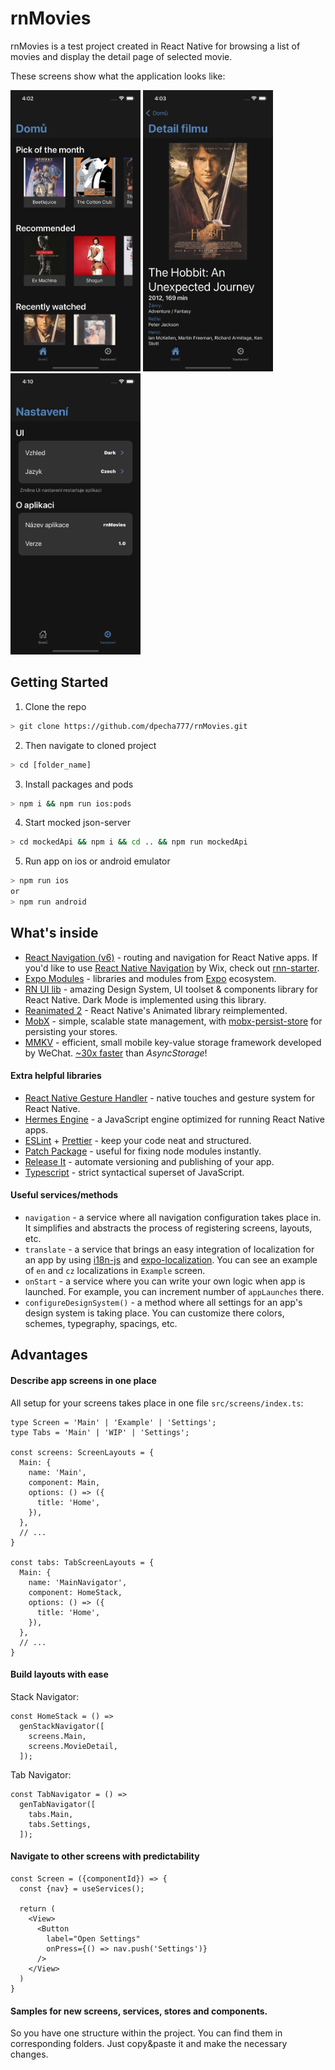 # rnMovies

rnMovies is a test project created in React Native for browsing a list of movies and display the detail page of selected movie.

These screens show what the application looks like:

<p float="left">
<img src="https://github.com/dpecha777/rnMovies/blob/media/home-screen.png" alt="home screen" title="Home screen" height="450" /> 
<img src="https://github.com/dpecha777/rnMovies/blob/media/movie-detail-screen.png" alt="home screen" title="Home screen" height="450" /> 
<img src="https://github.com/dpecha777/rnMovies/blob/media/settings-screen.png" alt="home screen" title="Home screen" height="450" />
</p>

## Getting Started

1. Clone the repo

```bash
> git clone https://github.com/dpecha777/rnMovies.git
```

2. Then navigate to cloned project

```bash
> cd [folder_name]
```

3. Install packages and pods

```bash
> npm i && npm run ios:pods
```

4. Start mocked json-server
```bash
> cd mockedApi && npm i && cd .. && npm run mockedApi
```

5. Run app on ios or android emulator
```bash
> npm run ios
or
> npm run android
```



## What's inside

- [React Navigation (v6)](https://github.com/react-navigation/react-navigation) - routing and navigation for React Native apps. If you'd like to use [React Native Navigation](https://github.com/wix/react-native-navigation) by Wix, check out [rnn-starter](https://github.com/kanzitelli/rnn-starter).
- [Expo Modules](https://github.com/expo/expo) - libraries and modules from [Expo](https://expo.dev) ecosystem.
- [RN UI lib](https://github.com/wix/react-native-ui-lib) - amazing Design System, UI toolset & components library for React Native. Dark Mode is implemented using this library.
- [Reanimated 2](https://github.com/software-mansion/react-native-reanimated) - React Native's Animated library reimplemented.
- [MobX](https://github.com/mobxjs/mobx) - simple, scalable state management, with [mobx-persist-store](https://github.com/quarrant/mobx-persist-store) for persisting your stores.
- [MMKV](https://github.com/mrousavy/react-native-mmkv) - efficient, small mobile key-value storage framework developed by WeChat. [~30x faster](https://github.com/mrousavy/react-native-mmkv#benchmark) than _AsyncStorage_!

#### Extra helpful libraries

- [React Native Gesture Handler](https://github.com/kmagiera/react-native-gesture-handler) - native touches and gesture system for React Native.
- [Hermes Engine](https://reactnative.dev/docs/hermes) - a JavaScript engine optimized for running React Native apps.
- [ESLint](https://github.com/eslint/eslint) + [Prettier](https://github.com/prettier/prettier) - keep your code neat and structured.
- [Patch Package](https://github.com/ds300/patch-package) - useful for fixing node modules instantly.
- [Release It](https://github.com/release-it/release-it) - automate versioning and publishing of your app.
- [Typescript](https://www.typescriptlang.org/) - strict syntactical superset of JavaScript.

#### Useful services/methods

- `navigation` - a service where all navigation configuration takes place in. It simplifies and abstracts the process of registering screens, layouts, etc.
- `translate` - a service that brings an easy integration of localization for an app by using [i18n-js](https://github.com/fnando/i18n-js) and [expo-localization](https://github.com/expo/expo/tree/master/packages/expo-localization). You can see an example of `en` and `cz` localizations in `Example` screen.
- `onStart` - a service where you can write your own logic when app is launched. For example, you can increment number of `appLaunches` there.
- `configureDesignSystem()` - a method where all settings for an app's design system is taking place. You can customize there colors, schemes, typegraphy, spacings, etc.


## Advantages

#### Describe app screens in one place

All setup for your screens takes place in one file `src/screens/index.ts`:

```
type Screen = 'Main' | 'Example' | 'Settings';
type Tabs = 'Main' | 'WIP' | 'Settings';

const screens: ScreenLayouts = {
  Main: {
    name: 'Main',
    component: Main,
    options: () => ({
      title: 'Home',
    }),
  },
  // ...
}

const tabs: TabScreenLayouts = {
  Main: {
    name: 'MainNavigator',
    component: HomeStack,
    options: () => ({
      title: 'Home',
    }),
  },
  // ...
}
```

#### Build layouts with ease

Stack Navigator:

```
const HomeStack = () =>
  genStackNavigator([
    screens.Main,
    screens.MovieDetail,
  ]);
```

Tab Navigator:

```
const TabNavigator = () =>
  genTabNavigator([
    tabs.Main,
    tabs.Settings,
  ]);
```

#### Navigate to other screens with predictability

```
const Screen = ({componentId}) => {
  const {nav} = useServices();

  return (
    <View>
      <Button
        label="Open Settings"
        onPress={() => nav.push('Settings')}
      />
    </View>
  )
}
```

#### Samples for new screens, services, stores and components.

So you have one structure within the project. You can find them in corresponding folders. Just copy&paste it and make the necessary changes.

